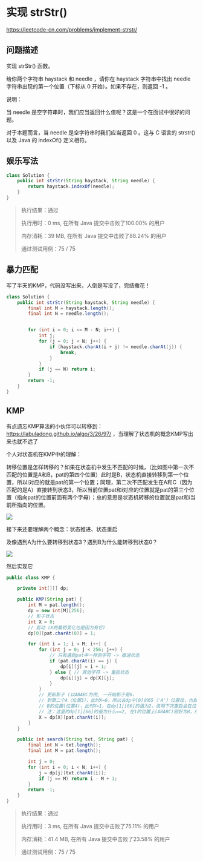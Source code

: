 # 实现 strStr()

https://leetcode-cn.com/problems/implement-strstr/

## 问题描述

实现 strStr() 函数。

给你两个字符串 haystack 和 needle ，请你在 haystack 字符串中找出 needle 字符串出现的第一个位置（下标从 0 开始）。如果不存在，则返回  -1 。



说明：

当 needle 是空字符串时，我们应当返回什么值呢？这是一个在面试中很好的问题。

对于本题而言，当 needle 是空字符串时我们应当返回 0 。这与 C 语言的 strstr() 以及 Java 的 indexOf() 定义相符。



## 娱乐写法

```java
class Solution {
    public int strStr(String haystack, String needle) {
        return haystack.indexOf(needle);
    }
}
```

> 执行结果：通过
>
> 执行用时：0 ms, 在所有 Java 提交中击败了100.00% 的用户
>
> 内存消耗：39 MB, 在所有 Java 提交中击败了88.24% 的用户
>
> 通过测试用例：75 / 75



## 暴力匹配

写了半天的KMP，代码没写出来，人倒是写没了，完结撒花！

```java
class Solution {
    public int strStr(String haystack, String needle) {
        final int M = haystack.length();
        final int N = needle.length();


        for (int i = 0; i <= M - N; i++) {
            int j;
            for (j = 0; j < N; j++) {
                if (haystack.charAt(i + j) != needle.charAt(j)) {
                    break;
                }
            }
            if (j == N) return i;
        }
        return -1;
    }
}
```



## KMP

有点遗忘KMP算法的小伙伴可以转移到：https://labuladong.github.io/algo/3/26/97/ ，当理解了状态机的概念KMP写出来也就不远了



个人对状态机在KMP中的理解：

转移位置是怎样转移的？如果在状态机中发生不匹配的时候，（比如图中第一次不匹配的位置是A和B，pat的第四个位置）此时是B，状态机直接转移到第一个位置，所以i对应的就是pat的第一个位置；同理，第二次不匹配发生在A和C（因为匹配的是A）直接转到状态3，所以当前位置pat和i对应的位置就是pat的第三个位置（指向pat的位置前面有两个字母）；总的意思是状态机转移的位置就是pat和i当前所指向的位置。

![](https://labuladong.github.io/algo/images/kmp/kmp.gif)

接下来还要理解两个概念：状态推进、状态重启

及像遇到A为什么要转移到状态3？遇到B为什么能转移到状态0？

![](https://labuladong.github.io/algo/images/kmp/forward.jpg)

然后实现它

```java
public class KMP {

    private int[][] dp;

    public KMP(String pat) {
        int M = pat.length();
        dp = new int[M][256];
        // 影子状态
        int X = 0;
        // 启动 (X的最初变化也是因为有它)
        dp[0][pat.charAt(0)] = 1;

        for (int i = 1; i < M; i++) {
            for (int j = 0; j < 256; j++) {
                // 只有遇到pat中一样的字符 -> 推进状态
                if (pat.charAt(i) == j) {
                    dp[i][j] = i + 1;
                } else { // 其他字符 -> 重启状态
                    dp[i][j] = dp[X][j];
                }
            }
            // 更新影子 (以ABABC为例, 一开始影子是0，
            // 到第二个A（位置3），此时X=0，所以去dp中[0]的65（'A'）位置找，也就是启动A的位置(0) --> X = 1
            // B的位置(位置4)，此时X=1，在dp[1][66]的值为2，说明下次重启会在位置3) --> X = 2
            // 注：这里的dp[1][66]的值为什么==2, 在1的位置上(ABABC)刚好为B，所以这个值为i + 1 = 2
            X = dp[X][pat.charAt(i)];
        }
    }

    public int search(String txt, String pat) {
        final int N = txt.length();
        final int M = pat.length();

        int j = 0;
        for (int i = 0; i < N; i++) {
            j = dp[j][txt.charAt(i)];
            if (j == M) return i - M + 1;
        }
        return -1;
    }
}
```

> 执行结果：通过
>
> 执行用时：3 ms, 在所有 Java 提交中击败了75.11% 的用户
>
> 内存消耗：41.4 MB, 在所有 Java 提交中击败了23.58% 的用户
>
> 通过测试用例：75 / 75
